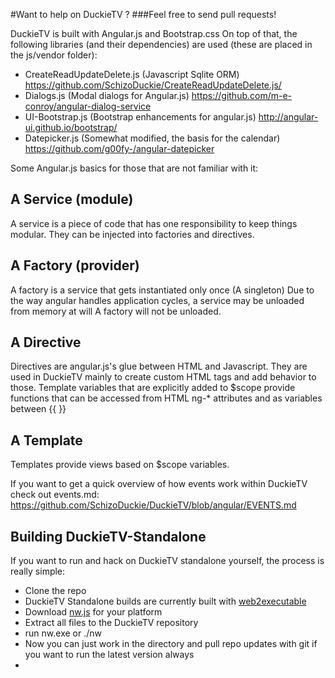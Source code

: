 #Want to help on DuckieTV ? 
###Feel free to send pull requests!

DuckieTV is built with Angular.js and Bootstrap.css
On top of that, the following libraries (and their dependencies) are used (these are placed in the js/vendor folder):

- CreateReadUpdateDelete.js (Javascript Sqlite ORM) https://github.com/SchizoDuckie/CreateReadUpdateDelete.js/
- Dialogs.js (Modal dialogs for Angular.js) https://github.com/m-e-conroy/angular-dialog-service
- UI-Bootstrap.js (Bootstrap enhancements for angular.js) http://angular-ui.github.io/bootstrap/
- Datepicker.js (Somewhat modified, the basis for the calendar) https://github.com/g00fy-/angular-datepicker

Some Angular.js basics for those that are not familiar with it:

## A Service (module)
A service is a piece of code that has one responsibility to keep things modular.
They can be injected into factories and directives.

## A Factory (provider)
A factory is a service that gets instantiated only once (A singleton) 
Due to the way angular handles application cycles, a service may be unloaded from memory at will
A factory will not be unloaded.

## A Directive
Directives are angular.js's glue between HTML and Javascript. They are used in DuckieTV mainly to create custom
HTML tags and add behavior to those. Template variables that are explicitly added to $scope provide 
functions that can be accessed from HTML ng-* attributes and as variables between {{ }}

## A Template
Templates provide views based on $scope variables.


If you want to get a quick overview of how events work within DuckieTV check out events.md:
https://github.com/SchizoDuckie/DuckieTV/blob/angular/EVENTS.md

## Building DuckieTV-Standalone
If you want to run and hack on DuckieTV standalone yourself, the process is really simple:

- Clone the repo
- DuckieTV Standalone builds are currently built with [web2executable](https://github.com/jyapayne/Web2Executable)
- Download [nw.js](http://nwjs.io/) for your platform
- Extract all files to the DuckieTV repository
- run nw.exe or ./nw
- Now you can just work in the directory and pull repo updates with git if you want to run the latest version always
- 
